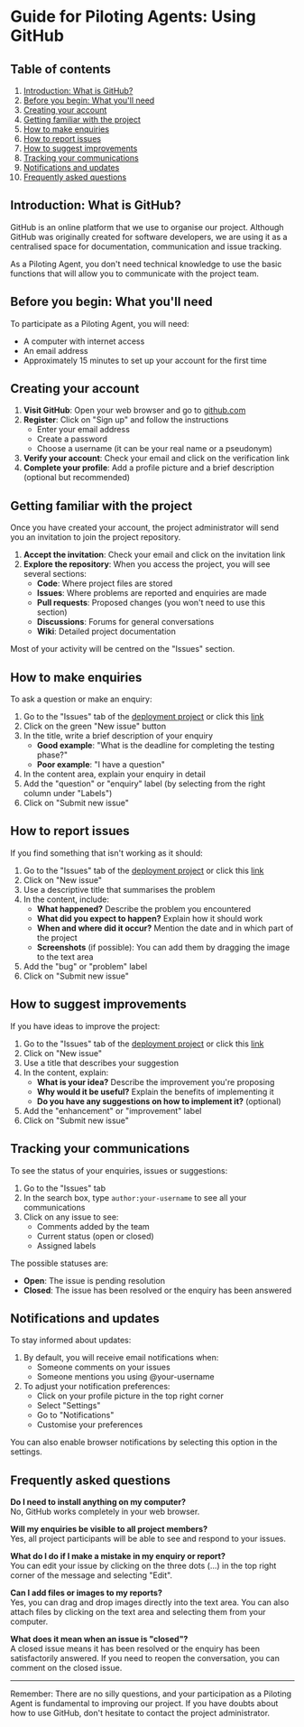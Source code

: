 # Guide for Piloting Agents: Using GitHub

## Table of contents
1. [Introduction: What is GitHub?](#introduction-what-is-github)
2. [Before you begin: What you'll need](#before-you-begin-what-youll-need)
3. [Creating your account](#creating-your-account)
4. [Getting familiar with the project](#getting-familiar-with-the-project)
5. [How to make enquiries](#how-to-make-enquiries)
6. [How to report issues](#how-to-report-issues)
7. [How to suggest improvements](#how-to-suggest-improvements)
8. [Tracking your communications](#tracking-your-communications)
9. [Notifications and updates](#notifications-and-updates)
10. [Frequently asked questions](#frequently-asked-questions)

## Introduction: What is GitHub?

GitHub is an online platform that we use to organise our project. Although GitHub was originally created for software developers, we are using it as a centralised space for documentation, communication and issue tracking.

As a Piloting Agent, you don't need technical knowledge to use the basic functions that will allow you to communicate with the project team.

## Before you begin: What you'll need

To participate as a Piloting Agent, you will need:

- A computer with internet access
- An email address
- Approximately 15 minutes to set up your account for the first time

## Creating your account

1. **Visit GitHub**: Open your web browser and go to [github.com](https://github.com)
2. **Register**: Click on "Sign up" and follow the instructions
   - Enter your email address
   - Create a password
   - Choose a username (it can be your real name or a pseudonym)
3. **Verify your account**: Check your email and click on the verification link
4. **Complete your profile**: Add a profile picture and a brief description (optional but recommended)

## Getting familiar with the project

Once you have created your account, the project administrator will send you an invitation to join the project repository.

1. **Accept the invitation**: Check your email and click on the invitation link
2. **Explore the repository**: When you access the project, you will see several sections:
   - **Code**: Where project files are stored
   - **Issues**: Where problems are reported and enquiries are made
   - **Pull requests**: Proposed changes (you won't need to use this section)
   - **Discussions**: Forums for general conversations
   - **Wiki**: Detailed project documentation

Most of your activity will be centred on the "Issues" section.

## How to make enquiries

To ask a question or make an enquiry:

1. Go to the "Issues" tab of the [deployment project](https://github.com/dc4eu/educational-pilot-deployment) or click this [link](https://github.com/dc4eu/educational-pilot-deployment/issues)
2. Click on the green "New issue" button
3. In the title, write a brief description of your enquiry
   - **Good example**: "What is the deadline for completing the testing phase?"
   - **Poor example**: "I have a question"
4. In the content area, explain your enquiry in detail
5. Add the "question" or "enquiry" label (by selecting from the right column under "Labels")
6. Click on "Submit new issue"

## How to report issues

If you find something that isn't working as it should:

1. Go to the "Issues" tab of the [deployment project](https://github.com/dc4eu/educational-pilot-deployment) or click this [link](https://github.com/dc4eu/educational-pilot-deployment/issues)
2. Click on "New issue"
3. Use a descriptive title that summarises the problem
4. In the content, include:
   - **What happened?** Describe the problem you encountered
   - **What did you expect to happen?** Explain how it should work
   - **When and where did it occur?** Mention the date and in which part of the project
   - **Screenshots** (if possible): You can add them by dragging the image to the text area
5. Add the "bug" or "problem" label
6. Click on "Submit new issue"

## How to suggest improvements

If you have ideas to improve the project:

1. Go to the "Issues" tab of the [deployment project](https://github.com/dc4eu/educational-pilot-deployment) or click this [link](https://github.com/dc4eu/educational-pilot-deployment/issues)
2. Click on "New issue"
3. Use a title that describes your suggestion
4. In the content, explain:
   - **What is your idea?** Describe the improvement you're proposing
   - **Why would it be useful?** Explain the benefits of implementing it
   - **Do you have any suggestions on how to implement it?** (optional)
5. Add the "enhancement" or "improvement" label
6. Click on "Submit new issue"

## Tracking your communications

To see the status of your enquiries, issues or suggestions:

1. Go to the "Issues" tab
2. In the search box, type `author:your-username` to see all your communications
3. Click on any issue to see:
   - Comments added by the team
   - Current status (open or closed)
   - Assigned labels

The possible statuses are:
- **Open**: The issue is pending resolution
- **Closed**: The issue has been resolved or the enquiry has been answered

## Notifications and updates

To stay informed about updates:

1. By default, you will receive email notifications when:
   - Someone comments on your issues
   - Someone mentions you using @your-username
2. To adjust your notification preferences:
   - Click on your profile picture in the top right corner
   - Select "Settings"
   - Go to "Notifications"
   - Customise your preferences

You can also enable browser notifications by selecting this option in the settings.

## Frequently asked questions

**Do I need to install anything on my computer?**  
No, GitHub works completely in your web browser.

**Will my enquiries be visible to all project members?**  
Yes, all project participants will be able to see and respond to your issues.

**What do I do if I make a mistake in my enquiry or report?**  
You can edit your issue by clicking on the three dots (...) in the top right corner of the message and selecting "Edit".

**Can I add files or images to my reports?**  
Yes, you can drag and drop images directly into the text area. You can also attach files by clicking on the text area and selecting them from your computer.

**What does it mean when an issue is "closed"?**  
A closed issue means it has been resolved or the enquiry has been satisfactorily answered. If you need to reopen the conversation, you can comment on the closed issue.

---

Remember: There are no silly questions, and your participation as a Piloting Agent is fundamental to improving our project. If you have doubts about how to use GitHub, don't hesitate to contact the project administrator.
